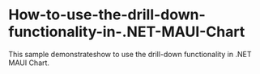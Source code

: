 # How-to-use-the-drill-down-functionality-in-.NET-MAUI-Chart
This sample demonstrateshow to use the drill-down functionality in .NET MAUI Chart.
